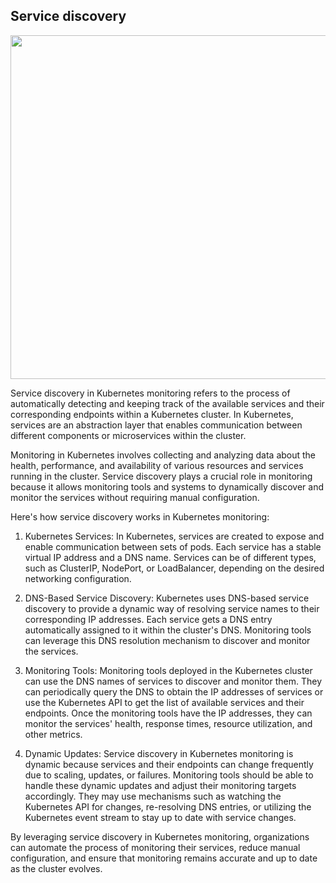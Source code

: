 ## Service discovery

<img src="https://darey-io-nonprod-pbl-projects.s3.eu-west-2.amazonaws.com/practices/MicrosoftTeams-image.png" width="936px" height="550px">

Service discovery in Kubernetes monitoring refers to the process of automatically detecting and keeping track of the available services and their corresponding endpoints within a Kubernetes cluster. In Kubernetes, services are an abstraction layer that enables communication between different components or microservices within the cluster.

Monitoring in Kubernetes involves collecting and analyzing data about the health, performance, and availability of various resources and services running in the cluster. Service discovery plays a crucial role in monitoring because it allows monitoring tools and systems to dynamically discover and monitor the services without requiring manual configuration.

Here's how service discovery works in Kubernetes monitoring:

1. Kubernetes Services: In Kubernetes, services are created to expose and enable communication between sets of pods. Each service has a stable virtual IP address and a DNS name. Services can be of different types, such as ClusterIP, NodePort, or LoadBalancer, depending on the desired networking configuration.

2. DNS-Based Service Discovery: Kubernetes uses DNS-based service discovery to provide a dynamic way of resolving service names to their corresponding IP addresses. Each service gets a DNS entry automatically assigned to it within the cluster's DNS. Monitoring tools can leverage this DNS resolution mechanism to discover and monitor the services.

3. Monitoring Tools: Monitoring tools deployed in the Kubernetes cluster can use the DNS names of services to discover and monitor them. They can periodically query the DNS to obtain the IP addresses of services or use the Kubernetes API to get the list of available services and their endpoints. Once the monitoring tools have the IP addresses, they can monitor the services' health, response times, resource utilization, and other metrics.

4. Dynamic Updates: Service discovery in Kubernetes monitoring is dynamic because services and their endpoints can change frequently due to scaling, updates, or failures. Monitoring tools should be able to handle these dynamic updates and adjust their monitoring targets accordingly. They may use mechanisms such as watching the Kubernetes API for changes, re-resolving DNS entries, or utilizing the Kubernetes event stream to stay up to date with service changes.

By leveraging service discovery in Kubernetes monitoring, organizations can automate the process of monitoring their services, reduce manual configuration, and ensure that monitoring remains accurate and up to date as the cluster evolves.

